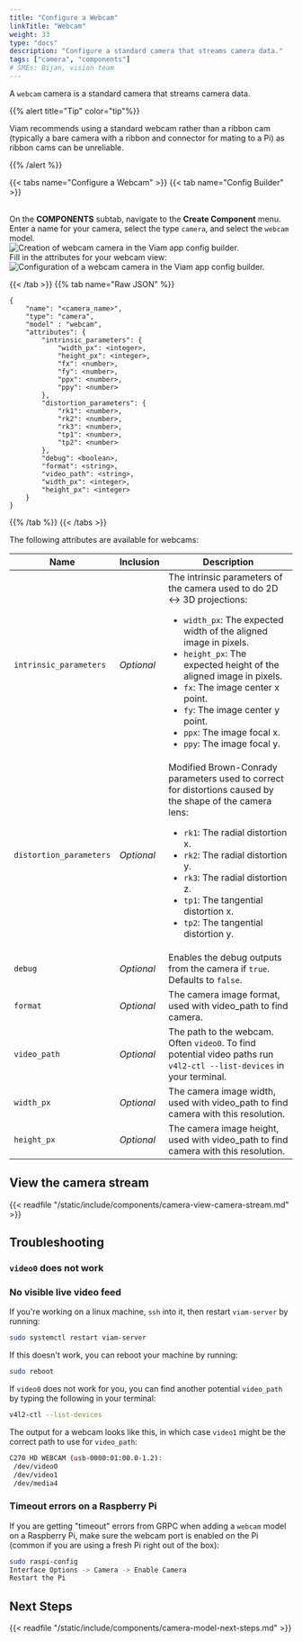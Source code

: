 ```yaml
---
title: "Configure a Webcam"
linkTitle: "Webcam"
weight: 33
type: "docs"
description: "Configure a standard camera that streams camera data."
tags: ["camera", "components"]
# SMEs: Bijan, vision team
---
```


A `webcam` camera is a standard camera that streams camera data.

{{% alert title="Tip" color="tip"%}}

Viam recommends using a standard webcam rather than a ribbon cam (typically a bare camera with a ribbon and connector for mating to a Pi) as ribbon cams can be unreliable.

{{% /alert %}}

{{< tabs name="Configure a Webcam" >}}
{{< tab name="Config Builder" >}}

<br>
On the <b>COMPONENTS</b> subtab, navigate to the <b>Create Component</b> menu.
Enter a name for your camera, select the type <code>camera</code>, and select the <code>webcam</code> model.
<br>
<img src="../img/create-webcam.png" alt="Creation of webcam camera in the Viam app config builder." style="max-width:500px" />
<br>
Fill in the attributes for your webcam view:
<br>
<img src="../img/configure-webcam.png" alt="Configuration of a webcam camera in the Viam app config builder." />
<br>

{{< /tab >}}
{{% tab name="Raw JSON" %}}

```json-viam {class="line-numbers linkable-line-numbers"}
{
    "name": "<camera_name>",
    "type": "camera",
    "model" : "webcam",
    "attributes": {
        "intrinsic_parameters": {
            "width_px": <integer>,
            "height_px": <integer>,
            "fx": <number>,
            "fy": <number>,
            "ppx": <number>,
            "ppy": <number>
        },
        "distortion_parameters": {
            "rk1": <number>,
            "rk2": <number>,
            "rk3": <number>,
            "tp1": <number>,
            "tp2": <number>
        },
        "debug": <boolean>,
        "format": <string>,
        "video_path": <string>,
        "width_px": <integer>,
        "height_px": <integer>
    }
}
```

{{% /tab %}}
{{< /tabs >}}

The following attributes are available for webcams:

| Name | Inclusion | Description |
| ---- | --------- | ----------- |
| `intrinsic_parameters` | *Optional* | The intrinsic parameters of the camera used to do 2D <-> 3D projections: <ul> <li> <code>width_px</code>: The expected width of the aligned image in pixels. </li> <li> <code>height_px</code>: The expected height of the aligned image in pixels. </li> <li> <code>fx</code>: The image center x point. </li> <li> <code>fy</code>: The image center y point. </li> <li> <code>ppx</code>: The image focal x. </li> <li> <code>ppy</code>: The image focal y. </li> </ul> |
| `distortion_parameters` | *Optional* | Modified Brown-Conrady parameters used to correct for distortions caused by the shape of the camera lens: <ul> <li> <code>rk1</code>: The radial distortion x. </li> <li> <code>rk2</code>: The radial distortion y. </li> <li> <code>rk3</code>: The radial distortion z. </li> <li> <code>tp1</code>: The tangential distortion x. </li> <li> <code>tp2</code>: The tangential distortion y. </li> </ul> |
| `debug` | *Optional* | Enables the debug outputs from the camera if `true`. Defaults to `false`. |
| `format` | *Optional* | The camera image format, used with video_path to find camera. |
| `video_path` | *Optional* | The path to the webcam. Often `video0`. To find potential video paths run `v4l2-ctl --list-devices` in your terminal. |
| `width_px` | *Optional* | The camera image width, used with video_path to find camera with this resolution. |
| `height_px` | *Optional* | The camera image height, used with video_path to find camera with this resolution. |

## View the camera stream

{{< readfile "/static/include/components/camera-view-camera-stream.md" >}}

## Troubleshooting

### `video0` does not work

### No visible live video feed

If you're working on a linux machine, `ssh` into it, then restart `viam-server` by running:

```bash
sudo systemctl restart viam-server
```

If this doesn't work, you can reboot your machine by running:

```bash
sudo reboot
```

If `video0` does not work for you, you can find another potential `video_path` by typing the following in your terminal:

```bash
v4l2-ctl --list-devices
```

The output for a webcam looks like this, in which case `video1` might be the correct path to use for `video_path`:

```bash
C270 HD WEBCAM (usb-0000:01:00.0-1.2):
 /dev/video0
 /dev/video1
 /dev/media4
```

### Timeout errors on a Raspberry Pi

If you are getting "timeout" errors from GRPC when adding a `webcam` model on a Raspberry Pi, make sure the webcam port is enabled on the Pi (common if you are using a fresh Pi right out of the box):

```bash
sudo raspi-config
Interface Options -> Camera -> Enable Camera
Restart the Pi
```

## Next Steps

{{< readfile "/static/include/components/camera-model-next-steps.md" >}}
